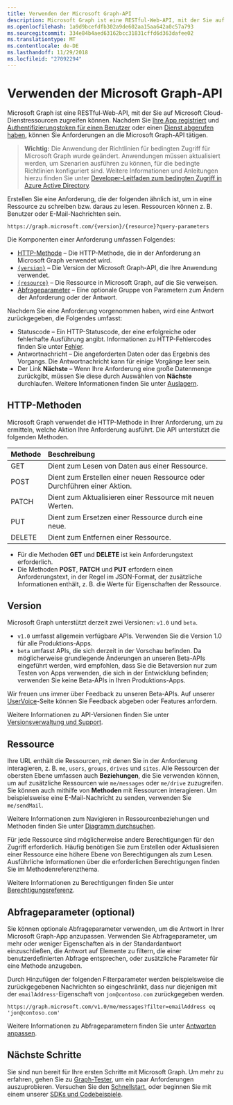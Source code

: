 ```yaml
---
title: Verwenden der Microsoft Graph-API
description: Microsoft Graph ist eine RESTful-Web-API, mit der Sie auf Microsoft Cloud-Dienstressourcen zugreifen können. Nachdem Sie Ihre App registriert und Authentifizierungstoken für einen Benutzer oder einen Dienst abgerufen haben, können Sie Anforderungen an die Microsoft Graph-API tätigen.
ms.openlocfilehash: 1a9d9bcefdfb302a9de602aa15aa642a0c57a793
ms.sourcegitcommit: 334e84b4aed63162bcc31831cffd6d363dafee02
ms.translationtype: MT
ms.contentlocale: de-DE
ms.lasthandoff: 11/29/2018
ms.locfileid: "27092294"
---
```

# <a name="use-the-microsoft-graph-api"></a>Verwenden der Microsoft Graph-API

Microsoft Graph ist eine RESTful-Web-API, mit der Sie auf Microsoft Cloud-Dienstressourcen zugreifen können. Nachdem Sie [Ihre App registriert](auth-register-app-v2.md) und [Authentifizierungstoken für einen Benutzer](auth-v2-user.md) oder einen [Dienst abgerufen haben](auth-v2-service.md), können Sie Anforderungen an die Microsoft Graph-API tätigen.

> **Wichtig:**  Die Anwendung der Richtlinien für bedingten Zugriff für Microsoft Graph wurde geändert. Anwendungen müssen aktualisiert werden, um Szenarien ausführen zu können, für die bedingte Richtlinien konfiguriert sind. Weitere Informationen und Anleitungen hierzu finden Sie unter [Developer-Leitfaden zum bedingten Zugriff in Azure Active Directory](https://docs.microsoft.com/azure/active-directory/develop/active-directory-conditional-access-developer).

Erstellen Sie eine Anforderung, die der folgenden ähnlich ist, um in eine Ressource zu schreiben bzw. daraus zu lesen. Ressourcen können z. B. Benutzer oder E-Mail-Nachrichten sein.

```http
https://graph.microsoft.com/{version}/{resource}?query-parameters
```

Die Komponenten einer Anforderung umfassen Folgendes:

* [HTTP-Methode](#http-methods) – Die HTTP-Methode, die in der Anforderung an Microsoft Graph verwendet wird.
* [`{version}`](#version) – Die Version der Microsoft Graph-API, die Ihre Anwendung verwendet.
* [`{resource}`](#resource) – Die Ressource in Microsoft Graph, auf die Sie verweisen.
* [Abfrageparameter](#query-parameters-optional) – Eine optionale Gruppe von Parametern zum Ändern der Anforderung oder der Antwort.

Nachdem Sie eine Anforderung vorgenommen haben, wird eine Antwort zurückgegeben, die Folgendes umfasst: 

* Statuscode – Ein HTTP-Statuscode, der eine erfolgreiche oder fehlerhafte Ausführung angibt. Informationen zu HTTP-Fehlercodes finden Sie unter [Fehler](errors.md).
* Antwortnachricht – Die angeforderten Daten oder das Ergebnis des Vorgangs. Die Antwortnachricht kann für einige Vorgänge leer sein.
* Der Link **Nächste** – Wenn Ihre Anforderung eine große Datenmenge zurückgibt, müssen Sie diese durch Auswählen von **Nächste** durchlaufen. Weitere Informationen finden Sie unter [Auslagern](paging.md).

## <a name="http-methods"></a>HTTP-Methoden

Microsoft Graph verwendet die HTTP-Methode in Ihrer Anforderung, um zu ermitteln, welche Aktion Ihre Anforderung ausführt. Die API unterstützt die folgenden Methoden.


|**Methode** |**Beschreibung**                             |
| :----- | :------------------------------------------- |
| GET    | Dient zum Lesen von Daten aus einer Ressource.                   |
| POST   | Dient zum Erstellen einer neuen Ressource oder Durchführen einer Aktion. |
| PATCH  | Dient zum Aktualisieren einer Ressource mit neuen Werten.           |
| PUT    | Dient zum Ersetzen einer Ressource durch eine neue.           |
| DELETE | Dient zum Entfernen einer Ressource.                           |

* Für die Methoden **GET** und **DELETE** ist kein Anforderungstext erforderlich.
* Die Methoden **POST**, **PATCH** und **PUT** erfordern einen Anforderungstext, in der Regel im JSON-Format, der zusätzliche Informationen enthält, z. B. die Werte für Eigenschaften der Ressource.

## <a name="version"></a>Version

Microsoft Graph unterstützt derzeit zwei Versionen: `v1.0` und `beta`.

* `v1.0` umfasst allgemein verfügbare APIs. Verwenden Sie die Version 1.0 für alle Produktions-Apps.
* `beta` umfasst APIs, die sich derzeit in der Vorschau befinden. Da möglicherweise grundlegende Änderungen an unseren Beta-APIs eingeführt werden, wird empfohlen, dass Sie die Betaversion nur zum Testen von Apps verwenden, die sich in der Entwicklung befinden; verwenden Sie keine Beta-APIs in Ihren Produktions-Apps.

Wir freuen uns immer über Feedback zu unseren Beta-APIs. Auf unserer [UserVoice](https://officespdev.uservoice.com/)-Seite können Sie Feedback abgeben oder Features anfordern.

Weitere Informationen zu API-Versionen finden Sie unter [Versionsverwaltung und Support](versioning-and-support.md).

## <a name="resource"></a>Ressource

Ihre URL enthält die Ressourcen, mit denen Sie in der Anforderung interagieren, z. B. `me`, `users`, `groups`, `drives` und `sites`. Alle Ressourcen der obersten Ebene umfassen auch **Beziehungen**, die Sie verwenden können, um auf zusätzliche Ressourcen wie `me/messages` oder `me/drive` zuzugreifen. Sie können auch mithilfe von **Methoden** mit Ressourcen interagieren. Um beispielsweise eine E-Mail-Nachricht zu senden, verwenden Sie `me/sendMail`.

Weitere Informationen zum Navigieren in Ressourcenbeziehungen und Methoden finden Sie unter [Diagramm durchsuchen](traverse-the-graph.md). 

Für jede Ressource sind möglicherweise andere Berechtigungen für den Zugriff erforderlich. Häufig benötigen Sie zum Erstellen oder Aktualisieren einer Ressource eine höhere Ebene von Berechtigungen als zum Lesen. Ausführliche Informationen über die erforderlichen Berechtigungen finden Sie im Methodenreferenzthema. 

Weitere Informationen zu Berechtigungen finden Sie unter [Berechtigungsreferenz](permissions-reference.md).

## <a name="query-parameters-optional"></a>Abfrageparameter (optional)

Sie können optionale Abfrageparameter verwenden, um die Antwort in Ihrer Microsoft Graph-App anzupassen. Verwenden Sie Abfrageparameter, um mehr oder weniger Eigenschaften als in der Standardantwort einzuschließen, die Antwort auf Elemente zu filtern, die einer benutzerdefinierten Abfrage entsprechen, oder zusätzliche Parameter für eine Methode anzugeben.

Durch Hinzufügen der folgenden Filterparameter werden beispielsweise die zurückgegebenen Nachrichten so eingeschränkt, dass nur diejenigen mit der `emailAddress`-Eigenschaft von `jon@contoso.com` zurückgegeben werden.

```http
https://graph.microsoft.com/v1.0/me/messages?filter=emailAddress eq 'jon@contoso.com'
```

Weitere Informationen zu Abfrageparametern finden Sie unter [Antworten anpassen](query-parameters.md).

## <a name="next-steps"></a>Nächste Schritte

Sie sind nun bereit für Ihre ersten Schritte mit Microsoft Graph. Um mehr zu erfahren, gehen Sie zu [Graph-Tester](https://developer.microsoft.com/graph/graph-explorer), um ein paar Anforderungen auszuprobieren. Versuchen Sie den [Schnellstart](https://developer.microsoft.com/graph/quick-start), oder beginnen Sie mit einem unserer [SDKs und Codebeispiele](https://developer.microsoft.com/graph/code-samples-and-sdks).
